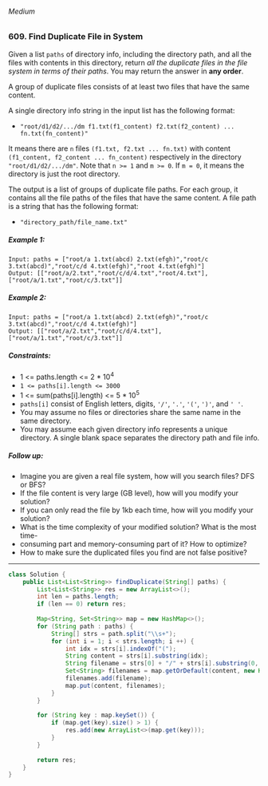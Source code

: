 ###### Medium

### 609. Find Duplicate File in System

Given a list `paths` of directory info, including the directory path, and all the files with contents in this directory, return _all the duplicate files in the file system in terms of their paths_. You may return the answer in **any order**.

A group of duplicate files consists of at least two files that have the same content.

A single directory info string in the input list has the following format:

- `"root/d1/d2/.../dm f1.txt(f1_content) f2.txt(f2_content) ... fn.txt(fn_content)"`

It means there are `n` files `(f1.txt, f2.txt ... fn.txt)` with content `(f1_content, f2_content ... fn_content)` respectively in the directory `"root/d1/d2/.../dm"`. Note that `n >= 1` and `m >= 0`. If `m = 0`, it means the directory is just the root directory.

The output is a list of groups of duplicate file paths. For each group, it contains all the file paths of the files that have the same content. A file path is a string that has the following format:

- `"directory_path/file_name.txt"`
 

##### Example 1:
```
Input: paths = ["root/a 1.txt(abcd) 2.txt(efgh)","root/c 3.txt(abcd)","root/c/d 4.txt(efgh)","root 4.txt(efgh)"]
Output: [["root/a/2.txt","root/c/d/4.txt","root/4.txt"],["root/a/1.txt","root/c/3.txt"]]
```
##### Example 2:
```
Input: paths = ["root/a 1.txt(abcd) 2.txt(efgh)","root/c 3.txt(abcd)","root/c/d 4.txt(efgh)"]
Output: [["root/a/2.txt","root/c/d/4.txt"],["root/a/1.txt","root/c/3.txt"]]
``` 

##### Constraints:

- 1 <= paths.length <= 2 * 10<sup>4</sup>
- `1 <= paths[i].length <= 3000`
- 1 <= sum(paths[i].length) <= 5 * 10<sup>5</sup>
- `paths[i]` consist of English letters, digits, `'/'`, `'.'`, `'('`, `')'`, and `' '`.
- You may assume no files or directories share the same name in the same directory.
- You may assume each given directory info represents a unique directory. A single blank space separates the directory path and file info.
 

##### Follow up:

- Imagine you are given a real file system, how will you search files? DFS or BFS?
- If the file content is very large (GB level), how will you modify your solution?
- If you can only read the file by 1kb each time, how will you modify your solution?
- What is the time complexity of your modified solution? What is the most time-
- consuming part and memory-consuming part of it? How to optimize?
- How to make sure the duplicated files you find are not false positive?

***

```java
class Solution {
    public List<List<String>> findDuplicate(String[] paths) {
        List<List<String>> res = new ArrayList<>();
        int len = paths.length;
        if (len == 0) return res;
        
        Map<String, Set<String>> map = new HashMap<>();
        for (String path : paths) {
            String[] strs = path.split("\\s+");
            for (int i = 1; i < strs.length; i ++) {
                int idx = strs[i].indexOf("(");
                String content = strs[i].substring(idx);
                String filename = strs[0] + "/" + strs[i].substring(0, idx);
                Set<String> filenames = map.getOrDefault(content, new HashSet<>());
                filenames.add(filename);
                map.put(content, filenames);
            }
        }
        
        for (String key : map.keySet()) {
            if (map.get(key).size() > 1) {
                res.add(new ArrayList<>(map.get(key)));
            }
        }
        
        return res;
    }
}
```
